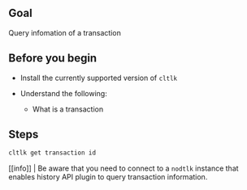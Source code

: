 ## Goal

Query infomation of a transaction

## Before you begin

* Install the currently supported version of `cltlk`

* Understand the following:

  * What is a transaction

## Steps

```sh
cltlk get transaction id
```

[[info]]
| Be aware that you need to connect to a `nodtlk` instance that enables history API plugin to query transaction information.
